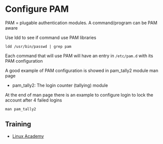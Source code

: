 # Configure PAM
PAM = plugable authentication modules. A command/program can be PAM aware

Use ldd to see if command use PAM libraries
```
ldd /usr/bin/passwd | grep pam
```

Each command that will use PAM will have an entry in `/etc/pam.d` with its PAM configuration

A good example of PAM configuration is showed in pam_tally2 module man page
  * pam_tally2: The login counter (tallying) module

At the end of man page there is an example to configure login to lock the account after 4 failed logins
```
man pam_tally2
```

## Training
* [Linux Academy](https://linuxacademy.com/cp/courses/lesson/course/5413/lesson/7/module/428)